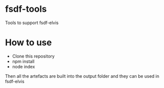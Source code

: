 # fsdf-tools
Tools to support fsdf-elvis

# How to use
* Clone this repository
* npm install
* node index

Then all the artefacts are built into the output folder and they can be used in fsdf-elvis


